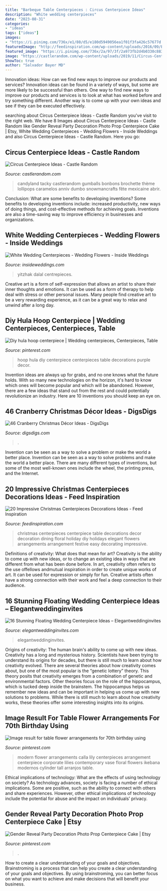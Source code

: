 ```yaml
---
title: "Barbeque Table Centerpieces : Circus Centerpiece Ideas"
description: "White wedding centerpieces"
date: "2023-08-31"
categories:
- "ideas"
tags: ["ideas"]
images:
- "https://i.pinimg.com/736x/e1/80/d5/e180d5949056ea1f01f3fa426c57677d.jpg"
featuredImage: "http://feedinspiration.com/wp-content/uploads/2016/09/Easy-Centerpieces-Ideas-For-Christmas.jpg"
featured_image: "https://i.pinimg.com/736x/2a/97/3f/2a973fb2d4b0330c8831306c51553702.jpg"
image: "https://castlerandom.com/wp-content/uploads/2019/11/Circus-Centerpiece-5.jpg"
ShowToc: true
author: "Salvador Bayer MD"
---
```



Innovation ideas: How can we find new ways to improve our products and services?
Innovation ideas can be found in a variety of ways, but some are more likely to be successful than others. One way to find new ways to improve our products and services is to look at what has worked before and try something different. Another way is to come up with your own ideas and see if they can be executed effectively.

	

		
searching about Circus Centerpiece Ideas - Castle Random you've visit to the right web. We have 8 Images about Circus Centerpiece Ideas - Castle Random like Gender Reveal Party Decoration Photo Prop Centerpiece Cake | Etsy, White Wedding Centerpieces - Wedding Flowers - Inside Weddings and also Circus Centerpiece Ideas - Castle Random. Here you go:
		
    
## Circus Centerpiece Ideas - Castle Random

<img loading=lazy src="https://castlerandom.com/wp-content/uploads/2019/11/Circus-Centerpiece-5.jpg" onerror="this.onerror=null;this.src='https://tse4.mm.bing.net/th?id=OIP.K-9Ge9WipBlDvSEuV301DQHaJ6&amp;pid=15.1';" alt="Circus Centerpiece Ideas - Castle Random">

_Source: castlerandom.com_

>candyland tacky castlerandom gumballs bonbons brochette thème lollipops caramelos anniv dumbo snowmancrafts fête mexicaine abrir. 

	

Conclusion: What are some benefits to developing inventions?
Some benefits to developing inventions include: increased productivity, new ways of doing things, and cost-effective methods for achieving goals. Inventions are also a time-saving way to improve efficiency in businesses and organizations.

    
## White Wedding Centerpieces - Wedding Flowers - Inside Weddings

<img loading=lazy src="https://d1zpvjny0s6omk.cloudfront.net/media/fileupload/2013/07/16/WhiteCenterpiece1.jpg" onerror="this.onerror=null;this.src='https://tse2.mm.bing.net/th?id=OIP.O1bRjeiAGe0AB_1HTh69pAHaJ7&amp;pid=15.1';" alt="White Wedding Centerpieces - Wedding Flowers - Inside Weddings">

_Source: insideweddings.com_

>yitzhak dalal centrepieces. 

	

Creative art is a form of self-expression that allows an artist to share their inner thoughts and emotions. It can be used as a form of therapy to help deal with stress or other personal issues. Many people find creative art to be a very rewarding experience, as it can be a great way to relax and unwind after a long day.

    
## Diy Hula Hoop Centerpiece | Wedding Centerpieces, Centerpieces, Table

<img loading=lazy src="https://i.pinimg.com/736x/2a/97/3f/2a973fb2d4b0330c8831306c51553702.jpg" onerror="this.onerror=null;this.src='https://tse1.mm.bing.net/th?id=OIP.9TBShKzK3RwNj82ya7IekwHaJ3&amp;pid=15.1';" alt="Diy hula hoop centerpiece | Wedding centerpieces, Centerpieces, Table">

_Source: pinterest.com_

>hoop hula diy centerpiece centerpieces table decorations purple decor. 

	

Invention ideas are always up for grabs, and no one knows what the future holds. With so many new technologies on the horizon, it's hard to know which ones will become popular and which will be abandoned. However, there are a few ideas that stand out from the rest and could potentially revolutionize an industry. Here are 10 inventions you should keep an eye on.

    
## 46 Cranberry Christmas Décor Ideas - DigsDigs

<img loading=lazy src="https://www.digsdigs.com/photos/cranberry-christmas-decor-ideas-29.jpg" onerror="this.onerror=null;this.src='https://tse4.mm.bing.net/th?id=OIP.VcFsmvPoDv_3-vgqabT8FwHaLH&amp;pid=15.1';" alt="46 Cranberry Christmas Décor Ideas - DigsDigs">

_Source: digsdigs.com_

>. 

	

Invention can be seen as a way to solve a problem or make the world a better place.
Invention can be seen as a way to solve problems and make the world a better place. There are many different types of inventions, but some of the most well-known ones include the wheel, the printing press, and the Internet.

    
## 20 Impressive Christmas Centerpieces Decorations Ideas - Feed Inspiration

<img loading=lazy src="http://feedinspiration.com/wp-content/uploads/2016/09/Easy-Centerpieces-Ideas-For-Christmas.jpg" onerror="this.onerror=null;this.src='https://tse1.mm.bing.net/th?id=OIP.hPKa4779SjPIpscvMSdX6QHaLH&amp;pid=15.1';" alt="20 Impressive Christmas Centerpieces Decorations Ideas - Feed Inspiration">

_Source: feedinspiration.com_

>christmas centerpieces centerpiece table decorations decor decoration dining floral holiday diy holidays elegant flowers arrangements arrangement festive easy decorating impressive. 

	

Definitions of creativity: What does that mean for art?
Creativity is the ability to come up with new ideas, or to change an existing idea in ways that are different from what has been done before. In art, creativity often refers to the use offellows andmutual inspiration in order to create unique works of art. It can be used for expression or simply for fun. Creative artists often have a strong connection with their work and feel a deep connection to their audience.

    
## 16 Stunning Floating Wedding Centerpiece Ideas – Elegantweddinginvites

<img loading=lazy src="https://www.elegantweddinginvites.com/wedding-blog/wp-content/uploads/2015/08/Flowers-submerged-in-a-case-filled-with-water-and-topped-with-floating-candles-wedding-centerpiece-ideas.jpg" onerror="this.onerror=null;this.src='https://tse2.mm.bing.net/th?id=OIP.yIg_IzS0N03J9uPatV9TsQHaLH&amp;pid=15.1';" alt="16 Stunning Floating Wedding Centerpiece Ideas – Elegantweddinginvites">

_Source: elegantweddinginvites.com_

>elegantweddinginvites. 

	

Origins of creativity: The human brain's ability to come up with new ideas.
Creativity has a long and mysterious history. Scientists have been trying to understand its origins for decades, but there is still much to learn about how creativity evolved. There are several theories about how creativity comes about, but one of the most popular is the “genetic lottery” theory. This theory posits that creativity emerges from a combination of genetic and environmental factors. Other theories focus on the role of the hippocampus, which is tucked deep inside the brainstem. The hippocampus helps us remember new ideas and can be important in helping us come up with new solutions to problems. While there is still much to learn about how creativity works, these theories offer some interesting insights into its origins.

    
## Image Result For Table Flower Arrangements For 70th Birthday Using

<img loading=lazy src="https://i.pinimg.com/736x/e1/80/d5/e180d5949056ea1f01f3fa426c57677d.jpg" onerror="this.onerror=null;this.src='https://tse2.mm.bing.net/th?id=OIP.sT46LeLeEeMLJihRrCUCbAHaLH&amp;pid=15.1';" alt="Image result for table flower arrangements for 70th birthday using">

_Source: pinterest.com_

>modern flower arrangements calla lily centerpieces arrangement centerpiece corporate lilies contemporary vase floral flowers ikebana modernos cylinder tall arranjos table. 

	

Ethical implications of technology: What are the effects of using technology on society?
As technology advances, society is facing a number of ethical implications. Some are positive, such as the ability to connect with others and share experiences. However, other ethical implications of technology include the potential for abuse and the impact on individuals’ privacy.

    
## Gender Reveal Party Decoration Photo Prop Centerpiece Cake | Etsy

<img loading=lazy src="https://i.pinimg.com/736x/74/3f/ec/743fecd9697894211cdc8e9e0608278f.jpg" onerror="this.onerror=null;this.src='https://tse3.mm.bing.net/th?id=OIP.ivrGp21t7Y8o35Vd12SyMgHaLe&amp;pid=15.1';" alt="Gender Reveal Party Decoration Photo Prop Centerpiece Cake | Etsy">

_Source: pinterest.com_

>. 

	

How to create a clear understanding of your goals and objectives.
Brainstroming is a process that can help you create a clear understanding of your goals and objectives. By using brainstroming, you can better focus on what you want to achieve and make decisions that will benefit your business.

